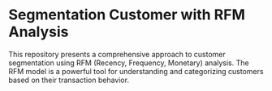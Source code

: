 # Segmentation Customer with RFM Analysis
This repository presents a comprehensive approach to customer segmentation using RFM (Recency, Frequency, Monetary) analysis. The RFM model is a powerful tool for understanding and categorizing customers based on their transaction behavior.
